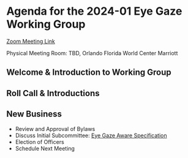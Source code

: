 # Agenda for the 2024-01 Eye Gaze Working Group

[Zoom Meeting Link](https://us06web.zoom.us/j/83876116905?pwd=b3tRS5Y7kQCPmlWlZFJIqpPD7HWM5d.1)

Physical Meeting Room: TBD, Orlando Florida World Center Marriott

## Welcome & Introduction to Working Group

## Roll Call & Introductions

## New Business

* Review and Approval of Bylaws
* Discuss Initial Subcommittee: [Eye Gaze Aware Specification](https://github.com/ATIA-Org/eye-gaze-aware)
* Election of Officers
* Schedule Next Meeting
